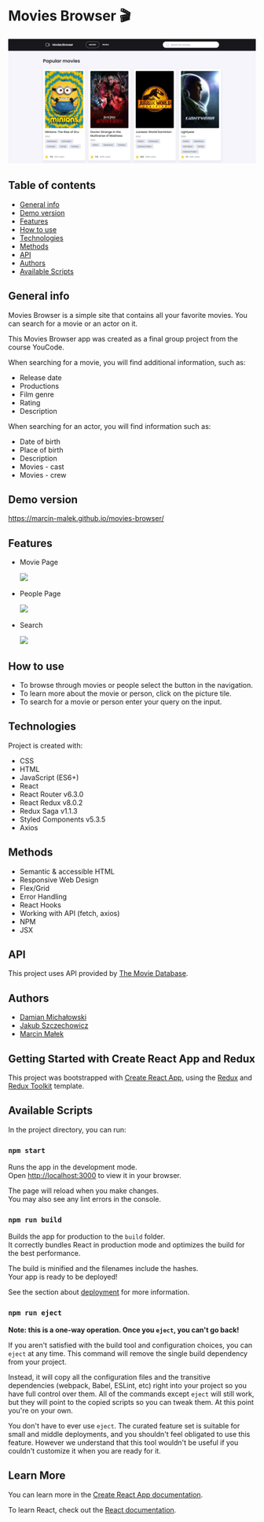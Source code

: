 # Movies Browser 🎬

![alt text](https://github.com/Marcin-Malek/movies-browser/blob/main/Gifs/Preview.jpg)

## Table of contents
* [General info](#general-info)
* [Demo version](#demo-version)
* [Features](#features)
* [How to use](#how-to-use)
* [Technologies](#technologies)
* [Methods](#methods)
* [API](#api)
* [Authors](#authors)
* [Available Scripts](#available-scripts)


## General info
Movies Browser is a simple site that contains all your favorite movies. You can search for a movie or an actor on it.

This Movies Browser app was created as a final group project from the course YouCode.

When searching for a movie, you will find additional information, such as:
* Release date
* Productions
* Film genre
* Rating
* Description

When searching for an actor, you will find information such as:
* Date of birth
* Place of birth
* Description
* Movies - cast
* Movies - crew
## Demo version 
https://marcin-malek.github.io/movies-browser/

## Features
* Movie Page

    ![](https://github.com/Marcin-Malek/movies-browser/blob/main/Gifs/moviepage.gif)

* People Page 

    ![](https://github.com/Marcin-Malek/movies-browser/blob/main/Gifs/peoplepage.gif)

* Search

    ![](https://github.com/Marcin-Malek/movies-browser/blob/main/Gifs/search.gif)

## How to use 
* To browse through movies or people select the button in the navigation.
* To learn more about the movie or person, click on the picture tile.
* To search for a movie or person enter your query on the input.
## Technologies
Project is created with:
* CSS
* HTML
* JavaScript (ES6+)
* React
* React Router v6.3.0
* React Redux v8.0.2
* Redux Saga v1.1.3
* Styled Components v5.3.5
* Axios

## Methods
* Semantic & accessible HTML
* Responsive Web Design
* Flex/Grid
* Error Handling
* React Hooks
* Working with API (fetch, axios)
* NPM
* JSX

## API
This project uses API provided by [The Movie Database](https://www.themoviedb.org/).

## Authors 
* [Damian Michałowski](https://github.com/damianmichalowski)
* [Jakub Szczechowicz](https://github.com/JamieShifter)
* [Marcin Małek](https://github.com/Marcin-Malek)
## Getting Started with Create React App and Redux

This project was bootstrapped with [Create React App](https://github.com/facebook/create-react-app), using the [Redux](https://redux.js.org/) and [Redux Toolkit](https://redux-toolkit.js.org/) template.

## Available Scripts

In the project directory, you can run:

### `npm start`

Runs the app in the development mode.\
Open [http://localhost:3000](http://localhost:3000) to view it in your browser.

The page will reload when you make changes.\
You may also see any lint errors in the console.

### `npm run build`

Builds the app for production to the `build` folder.\
It correctly bundles React in production mode and optimizes the build for the best performance.

The build is minified and the filenames include the hashes.\
Your app is ready to be deployed!

See the section about [deployment](https://facebook.github.io/create-react-app/docs/deployment) for more information.

### `npm run eject`

**Note: this is a one-way operation. Once you `eject`, you can't go back!**

If you aren't satisfied with the build tool and configuration choices, you can `eject` at any time. This command will remove the single build dependency from your project.

Instead, it will copy all the configuration files and the transitive dependencies (webpack, Babel, ESLint, etc) right into your project so you have full control over them. All of the commands except `eject` will still work, but they will point to the copied scripts so you can tweak them. At this point you're on your own.

You don't have to ever use `eject`. The curated feature set is suitable for small and middle deployments, and you shouldn't feel obligated to use this feature. However we understand that this tool wouldn't be useful if you couldn't customize it when you are ready for it.

## Learn More

You can learn more in the [Create React App documentation](https://facebook.github.io/create-react-app/docs/getting-started).

To learn React, check out the [React documentation](https://reactjs.org/).
